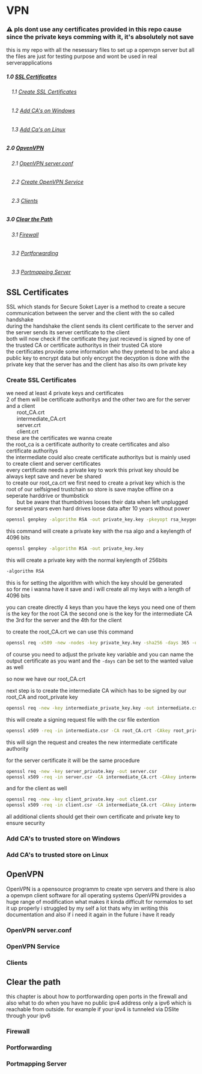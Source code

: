 # VPN
### ⚠️ pls dont use any certificates provided in this repo cause since the private keys comming with it, it's absolutely not save  
this is my repo with all the nesessary files to set up a openvpn server but all the files are just for testing purpose and wont be used in real serverapplications  
    

##### 1.0 [SSL Certificates](#SSL-certificates)  
###### &emsp;1.1 [Create SSL Certificates](#create-SSL-certificates)  
###### &emsp;1.2 [Add CA's on Windows](#add-CAs-to-trusted-store-on-Windows)  
###### &emsp;1.3 [Add Ca's on Linux](#add-CAs-to-trusted-store-on-Linux)  
##### 2.0 [OpvenVPN](#OpenVPN)  
###### &emsp;2.1 [OpenVPN server.conf](#Openvpn-server.conf)  
###### &emsp;2.2 [Create OpenVPN Service](#Openvpn-Service)  
###### &emsp;2.3 [Clients](#Clients)  
##### 3.0 [Clear the Path](#clear-the-path)  
###### &emsp;3.1 [Firewall](#Firewall)  
###### &emsp;3.2 [Portforwarding](#Portforwarding)  
###### &emsp;3.3 [Portmapping Server](#Portmapping-server)  


## SSL Certificates
SSL which stands for Secure Soket Layer is a method to create a secure communication between the server and the client with the so called handshake  
during the handshake the client sends its client certificate to the server and the server sends its server certificate to the client  
both will now check if the certificate they just recieved is signed by one of the trusted CA or certificate authoritys in their trusted CA store  
the certificates provide some information who they pretend to be and also a public key to encrypt data but only encrypt the decyption is done with the private key that the server has and the client has also its own private key  


### Create SSL Certificates
we need at least 4 private keys and certificates  
2 of them will be certificate authoritys and the other two are for the server and a client  
&emsp;&emsp;root_CA.crt  
&emsp;&emsp;intermediate_CA.crt  
&emsp;&emsp;server.crt  
&emsp;&emsp;client.crt  
these are the certificates we wanna create  
the root_ca is a certificate authority to create certificates and also certificate authoritys  
the intermediate could also create certificate authoritys but is mainly used to create client and server certificates  
every certificate needs a private key to work this privat key should be always kept save and never be shared  
to create our root_ca.crt we first need to create a privat key which is the root of our selfsigned trustchain so store is save maybe offline on a seperate harddrive or thumbstick  
&emsp;&emsp;but be aware that thumbdrives looses their data when left unplugged for several years even hard drives loose data after 10 years without power  
```bash
openssl genpkey -algorithm RSA -out private_key.key -pkeyopt rsa_keygen_bits:4096
```
this command will create a private key with the rsa algo and a keylength of 4096 bits
```bash
openssl genpkey -algorithm RSA -out private_key.key
```
this will create a private key with the normal keylength of 256bits
```bash
-algorithm RSA
```
this is for setting the algorithm with which the key should be generated  
so for me i wanna have it save and i will create all my keys with a length of 4096 bits  
  
you can create directly 4 keys than you have the keys you need one of them is the key for the root CA the second one is the key for the intermediate CA  
the 3rd for the server and the 4th for the client  

to create the root_CA.crt we can use this command  
```bash
openssl req -x509 -new -nodes -key private_key.key -sha256 -days 365 -out root_CA.crt
```
of course you need to adjust the private key variable and you can name the output certificate as you want and the ```-days``` can be set to the wanted value as well  

so now we have our root_CA.crt  

next step is to create the intermediate CA wihich has to be signed by our root_CA and root_private key

```bash
openssl req -new -key intermediate_private_key.key -out intermediate.csr
```
this will create a signing request file with the csr file extention  
```bash
openssl x509 -req -in intermediate.csr -CA root_CA.crt -CAkey root_private_key.key -CAcreateserial -out intermediate_ca.crt -days 365 -sha256
```
this will sign the request and creates the new intermediate certificate authority  

for the server certificate it will be the same procedure  
```bash
openssl req -new -key server_private.key -out server.csr
openssl x509 -req -in server.csr -CA intermediate_CA.crt -CAkey intermediate_private.key -CAcreateserial -out server.crt -days 365 -sha256
```
and for the client as well
```bash
openssl req -new -key client_private.key -out client.csr
openssl x509 -req -in client.csr -CA intermediate_CA.crt -CAkey intermediate_private.key -CAcreateserial -out client.crt -days 365 -sha256
```

all additional clients should get their own certificate and private key to ensure security  
  
  
### Add CA's to trusted store on Windows

### Add CA's to trusted store on Linux

## OpenVPN
OpenVPN is a opensource programm to create vpn servers and there is also a openvpn client software for all operating systems OpenVPN provides a huge range of modification what makes it kinda difficult for normalos to set it up properly i struggled by my self a lot thats why im writing this documentation and also if i need it again in the future i have it ready  

### OpenVPN server.conf

### OpenVPN Service

### Clients

## Clear the path
this chapter is about how to portforwarding open ports in the firewall and also what to do when you have no public ipv4 address only a ipv6 which is reachable from outside. for example if your ipv4 is tunneled via DSlite through your ipv6

### Firewall

### Portforwarding

### Portmapping Server
